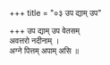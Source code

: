 +++
title = "०३ उप द्याम् उप"

+++
उप द्याम् उप वेतसम्  
अवत्तरो नदीनाम् ।  
अग्ने पित्तम् अपाम् असि ॥